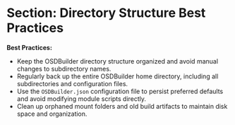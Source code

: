 # Section: Directory Structure Best Practices

**Best Practices:**
- Keep the OSDBuilder directory structure organized and avoid manual changes to subdirectory names.
- Regularly back up the entire OSDBuilder home directory, including all subdirectories and configuration files.
- Use the `OSDBuilder.json` configuration file to persist preferred defaults and avoid modifying module scripts directly.
- Clean up orphaned mount folders and old build artifacts to maintain disk space and organization.
